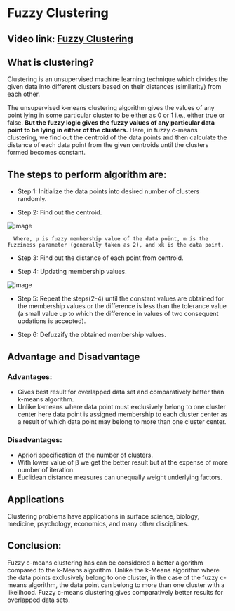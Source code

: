 # Fuzzy Clustering

## Video link: [Fuzzy Clustering](https://drive.google.com/file/d/1j04hTDl244KcQhsjStFCraAw7IOjCNmX/view?usp=sharing)

## What is clustering?

Clustering is an unsupervised machine learning technique which divides the given data into different clusters based on their distances (similarity) from each other.

The unsupervised k-means clustering algorithm gives the values of any point lying in some particular cluster to be either as 0 or 1 i.e., either true or false. **But the fuzzy logic gives the fuzzy values of any particular data point to be lying in either of the clusters.** Here, in fuzzy c-means clustering, we find out the centroid of the data points and then calculate the distance of each data point from the given centroids until the clusters formed becomes constant.

## The steps to perform algorithm are:

- Step 1: Initialize the data points into desired number of clusters randomly.

- Step 2: Find out the centroid.

![image](https://user-images.githubusercontent.com/63282184/141604116-5eb7f763-9a3c-4be3-9947-74a494ee8fb6.png)

      Where, µ is fuzzy membership value of the data point, m is the fuzziness parameter (generally taken as 2), and xk is the data point.

- Step 3: Find out the distance of each point from centroid.

- Step 4: Updating membership values.

![image](https://user-images.githubusercontent.com/63282184/141604141-182554ee-6428-485d-851c-a16e81b992cd.png)

- Step 5: Repeat the steps(2-4) until the constant values are obtained for the membership values or the difference is less than the tolerance value (a small value up to which the difference in values of two consequent updations is accepted).

- Step 6: Defuzzify the obtained membership values.


## Advantage and Disadvantage

### Advantages:

- Gives best result for overlapped data set and comparatively better than k-means algorithm.
- Unlike k-means where data point must exclusively belong to one cluster center here data point is assigned membership to each cluster center as a result of which data point may belong to more than one cluster center.

### Disadvantages:

- Apriori specification of the number of clusters.
- With lower value of β we get the better result but at the expense of more number of iteration.
- Euclidean distance measures can unequally weight underlying factors.


## Applications
Clustering problems have applications in surface science, biology, medicine, psychology, economics, and many other disciplines.

## Conclusion:

Fuzzy c-means clustering has can be considered a better algorithm compared to the k-Means algorithm. Unlike the k-Means algorithm where the data points exclusively belong to one cluster, in the case of the fuzzy c-means algorithm, the data point can belong to more than one cluster with a likelihood. Fuzzy c-means clustering gives comparatively better results for overlapped data sets.
